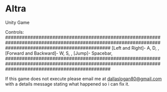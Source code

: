 # Altra
Unity Game

Controls: 
######################################################################################################################################################
[Left and Right]- A, D, <Left Arrow Key>, <Right Arrow Key> 
[Forward and Backward]- W, S, <Up Arrow Key>, <Down Arrow Key>
[Jump]- Spacebar, <Left Mouse Click>
######################################################################################################################################################
  
If this game does not execute please email me at dallaslogan80@gmail.com with a details message stating what happened so i can fix it.
